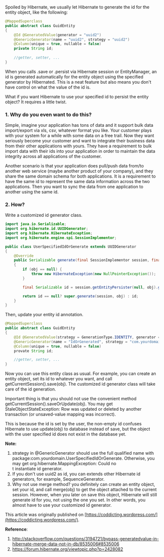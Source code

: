 Spoiled by Hibernate, we usually let Hibernate to generate the id for the entity object, like the following:
```java
@MappedSuperclass 
public abstract class GuidEntity 
{ 
	@Id @GeneratedValue(generator = "uuid2") 
	@GenericGenerator(name = "uuid2", strategy = "uuid2")
	@Column(unique = true, nullable = false) 
	private String id; 
	
	//getter, setter, ... 
}
```
When you calls .save or .persist via Hibernate session or EntityManager, an id is generated automatically for the entity object using the specified generator by Hibernated. This is a neat feature but also means you don't have control on what the value of the id is.

What if you want Hibernate to use your specified id to persist the entity object? It requires a little twist.

### 1. Why do you even want to do this?

Simple, imagine your application has tons of data and it support bulk data import/export via xls, csv, whatever format you like. Your customer plays with your system for a while with some data on a free trail. Now they want seriously become your customer and want to integrate their business data from their other applications with yours. They have a requirement to bulk import data with their ids into your application in order to maintain the data integrity across all applications of the customer.

Another scenario is that your application does pull/push data from/to another web service (maybe another product of your company), and they share the same domain schema for both applications. It is a requirement to have the same id to represent the same data information across the two applications. Then you want to sync the data from one application to another using the same id.

### 2. How?

Write a customized id generator class.
```java
import java.io.Serializable; 
import org.hibernate.id.UUIDGenerator; 
import org.hibernate.HibernateException; 
import org.hibernate.engine.spi.SessionImplementor; 

public class UserSpecifiedIdOrGenerate extends UUIDGenerator 
{ 
	@Override 
	public Serializable generate(final SessionImplementor session, final Object obj) throws HibernateException 
	{ 
		if (obj == null) { 
			throw new HibernateException(new NullPointerException()); 
		} 

		final Serializable id = session.getEntityPersister(null, obj).getClassMetadata().getIdentifier(obj, session); 

		return id == null? super.generate(session, obj) : id; 
	} 
}
```

Then, update your entity id annotation.
```java
@MappedSuperclass 
public abstract class GuidEntity 
{ 
	@Id @GeneratedValue(strategy = GenerationType.IDENTITY, generator = "IdOrGenerated") 
	@GenericGenerator(name = "IdOrGenerated", strategy = "com.yourdomain.UserSpecifiedIdOrGenerate") 
	@Column(unique = true, nullable = false) 
	provate String id; 

	//getter, setter, ... 
}
```

Now you can use this entity class as usual. For example, you can create an entity object, set its id to whatever you want, and call getCurrentSession().save(obj). The customized id generator class will take care of the id generation.

Important thing is that you should not use the convenient method getCurrentSession().saveOrUpdate(obj). You may get StaleObjectStateException: Row was updated or deleted by another transaction (or unsaved-value mapping was incorrect).

This is because the id is set by the user, the non-empty id confuses Hibernate to use update(obj) to database instead of save, but the object with the user specified id does not exist in the database yet.

**Note:**

1.  strategy in @GenericGenerator should use the full qualified name with package:com.yourdomain.UserSpecifiedIdOrGenerate. Otherwise, you may get org.hibernate.MappingException: Could no  
    t instantiate id generator.
2.  If you don't use uuid2 as id, you can extends other Hibernate id generators, for example, SequenceGenerator.
3.  Why not use merge method? you definitely can create an entity object, set your id, and call merge(obj) to get the object attached to the current session. However, when you later on save this object, Hibernate will still generate id for you, not using the one you set. In other words, you almost have to use your customized id generator.

This article was originally published on [https://coddicting.wordpress.com/](https://coddicting.wordpress.com/).

**Reference**:

1.  http://stackoverflow.com/questions/3194721/bypass-generatedvalue-in-hibernate-merge-data-not-in-db/8535006#8535006
2.  https://forum.hibernate.org/viewtopic.php?p=2428082